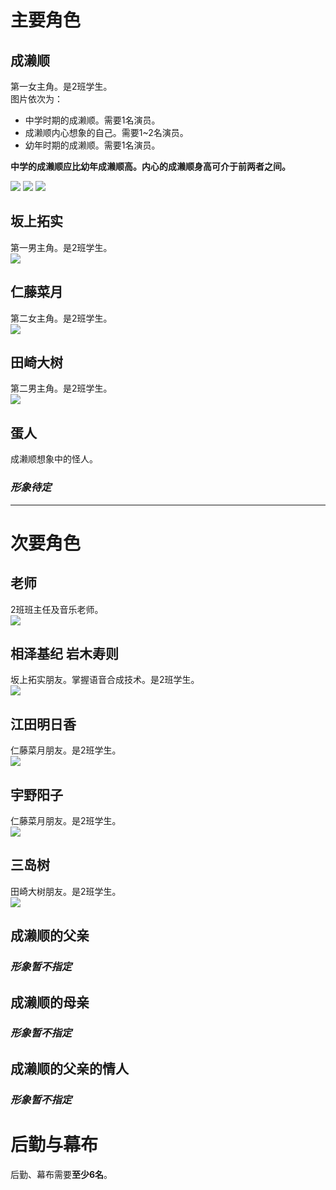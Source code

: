 # 主要角色
## 成濑顺  
第一女主角。是2班学生。  
图片依次为：  
- 中学时期的成濑顺。需要1名演员。
- 成濑顺内心想象的自己。需要1~2名演员。
- 幼年时期的成濑顺。需要1名演员。  

**中学的成濑顺应比幼年成濑顺高。内心的成濑顺身高可介于前两者之间。**

![](resources/成濑顺.png) ![](resources/替身.png) ![](resources/幼年的成濑顺.png)




 
## 坂上拓实
第一男主角。是2班学生。  
![](resources/坂上拓实.png)





## 仁藤菜月 
第二女主角。是2班学生。  
![](resources/仁藤菜月.png)





## 田崎大树
第二男主角。是2班学生。  
![](resources/田崎大树.png)





## 蛋人  
成濑顺想象中的怪人。  
### _形象待定_  
  




---------------------  
  
# 次要角色
## 老师   
2班班主任及音乐老师。  
![](resources/老师.png)





## 相泽基纪 岩木寿则
坂上拓实朋友。掌握语音合成技术。是2班学生。  
![](resources/相泽基纪&岩木寿则.png)





## 江田明日香
仁藤菜月朋友。是2班学生。  
![](resources/江田明日香.png)





## 宇野阳子
仁藤菜月朋友。是2班学生。  
![](resources/宇野阳子.png)





## 三岛树
田崎大树朋友。是2班学生。  
![](resources/三岛树.png)





## 成濑顺的父亲  
### _形象暂不指定_  





## 成濑顺的母亲
### _形象暂不指定_  





## 成濑顺的父亲的情人  
### _形象暂不指定_  





  
# 后勤与幕布
后勤、幕布需要**至少6名**。